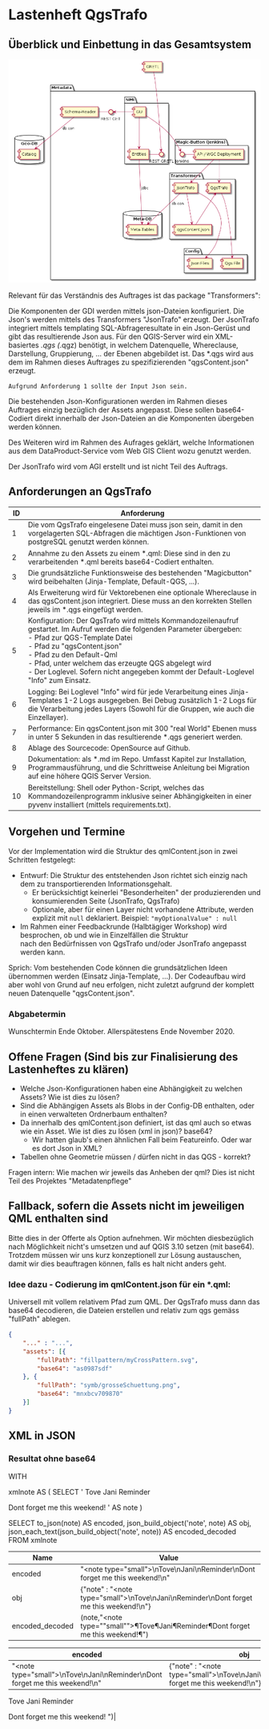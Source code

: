 # Lastenheft QgsTrafo

## Überblick und Einbettung in das Gesamtsystem

![Komponenten](../../puml/rendered/components.png)

Relevant für das Verständnis des Auftrages ist das package "Transformers":

Die Komponenten der GDI werden mittels json-Dateien konfiguriert. Die Json's werden mittels des Transformers "JsonTrafo" erzeugt. 
Der JsonTrafo integriert mittels templating SQL-Abfrageresultate in ein Json-Gerüst und gibt das resultierende Json aus.
Für den QGIS-Server wird ein XML-basiertes *.qgs (*.qgz) benötigt, in welchem Datenquelle, Whereclause, Darstellung, Gruppierung, ... 
der Ebenen abgebildet ist. Das *.qgs wird aus dem im Rahmen dieses Auftrages zu spezifizierenden "qgsContent.json" erzeugt.

```
Aufgrund Anforderung 1 sollte der Input Json sein. 
```

Die bestehenden Json-Konfigurationen werden im Rahmen dieses Auftrages einzig bezüglich der Assets angepasst. 
Diese sollen base64-Codiert direkt innerhalb der Json-Dateien an die Komponenten übergeben werden können.

Des Weiteren wird im Rahmen des Aufrages geklärt, welche Informationen aus dem DataProduct-Service vom Web GIS Client
wozu genutzt werden.

Der JsonTrafo wird vom AGI erstellt und ist nicht Teil des Auftrags.

## Anforderungen an QgsTrafo
|ID|Anforderung|
|---|---|
|1|Die vom QgsTrafo eingelesene Datei muss json sein, damit in den vorgelagerten SQL-Abfragen die mächtigen Json-Funktionen von postgreSQL genutzt werden können.|
|2|Annahme zu den Assets zu einem *.qml: Diese sind in den zu verarbeitenden *.qml bereits base64-Codiert enthalten.|
|3|Die grundsätzliche Funktionsweise des bestehenden "Magicbutton" wird beibehalten (Jinja-Template, Default-QGS, ...).|
|4|Als Erweiterung wird für Vektorebenen eine optionale Whereclause in das qgsContent.json integriert. Diese muss an den korrekten Stellen jeweils im *.qgs eingefügt werden.|
|5|Konfiguration: Der QgsTrafo wird mittels Kommandozeilenaufruf gestartet. Im Aufruf werden die folgenden Parameter übergeben:<br>- Pfad zur QGS-Template Datei<br>- Pfad zu "qgsContent.json"<br>- Pfad zu den Default-Qml<br>- Pfad, unter welchem das erzeugte QGS abgelegt wird<br>- Der Loglevel. Sofern nicht angegeben kommt der Default-Loglevel "Info" zum Einsatz.|
|6|Logging: Bei Loglevel "Info" wird für jede Verarbeitung eines Jinja-Templates 1-2 Logs ausgegeben. Bei Debug zusätzlich 1-2 Logs für die Verarbeitung jedes Layers (Sowohl für die Gruppen, wie auch die Einzellayer).|
|7|Performance: Ein qgsContent.json mit 300 "real World" Ebenen muss in unter 5 Sekunden in das resultierende *.qgs generiert werden.|
|8|Ablage des Sourcecode: OpenSource auf Github.|
|9|Dokumentation: als *.md im Repo. Umfasst Kapitel zur Installation, Programmausführung, und die Schrittweise Anleitung bei Migration auf eine höhere QGIS Server Version.| 
|10|Bereitstellung: Shell oder Python-Script, welches das Kommandozeilenprogramm inklusive seiner Abhängigkeiten in einer pyvenv installiert (mittels requirements.txt).|

## Vorgehen und Termine

Vor der Implementation wird die Struktur des qmlContent.json in zwei Schritten festgelegt:
* Entwurf: Die Struktur des entstehenden Json richtet sich einzig nach dem zu transportierenden Informationsgehalt. 
    * Er berücksichtigt keinerlei "Besonderheiten" der produzierenden und konsumierenden Seite (JsonTrafo, QgsTrafo)
    * Optionale, aber für einen Layer nicht vorhandene Attribute, werden explizit mit `null` deklariert. Beispiel: `"myOptionalValue" : null` 
* Im Rahmen einer Feedbackrunde (Halbtägiger Workshop) wird besprochen, ob und wie in Einzelfällen die Struktur    
nach den Bedürfnissen von QgsTrafo und/oder JsonTrafo angepasst werden kann.

Sprich: Vom bestehenden Code können die grundsätzlichen Ideen übernommen werden (Einsatz Jinja-Template, ...).
Der Codeaufbau wird aber wohl von Grund auf neu erfolgen, nicht zuletzt aufgrund der komplett neuen Datenquelle "qgsContent.json".

### Abgabetermin

Wunschtermin Ende Oktober. Allerspätestens Ende November 2020.

## Offene Fragen (Sind bis zur Finalisierung des Lastenheftes zu klären)
* Welche Json-Konfigurationen haben eine Abhängigkeit zu welchen Assets? Wie ist dies zu lösen?
* Sind die Abhängigen Assets als Blobs in der Config-DB enthalten, oder in einen verwalteten Ordnerbaum enthalten?
* Da innerhalb des qmlContent.json definiert, ist das qml auch so etwas wie ein Asset. Wie ist dies zu lösen (xml in json)? base64?
    * Wir hatten glaub's einen ähnlichen Fall beim Featureinfo. Oder war es dort Json in XML?
* Tabellen ohne Geometrie müssen / dürfen nicht in das QGS - korrekt?

Fragen intern: Wie machen wir jeweils das Anheben der qml? Dies ist nicht Teil des Projektes "Metadatenpflege"

## Fallback, sofern die Assets nicht im jeweiligen QML enthalten sind

Bitte dies in der Offerte als Option aufnehmen. Wir möchten diesbezüglich nach Möglichkeit nicht's umsetzen und auf QGIS 3.10 setzen (mit base64).
Trotzdem müssen wir uns kurz konzeptionell zur Lösung austauschen, damit wir dies beauftragen können, falls es halt nicht anders geht.

### Idee dazu - Codierung im qmlContent.json für ein *.qml:

Universell mit vollem relativem Pfad zum QML. Der QgsTrafo muss dann das base64 decodieren, die Dateien erstellen und relativ zum qgs gemäss "fullPath" ablegen.

```json
{
    "..." : "...",
	"assets": [{
		"fullPath": "fillpattern/myCrossPattern.svg",
		"base64": "as0987sdf"
	}, {
		"fullPath": "symb/grosseSchuettung.png",
		"base64": "mnxbcv709870"
	}]
}
```

## XML in JSON

### Resultat ohne base64

WITH 

xmlnote AS (
SELECT '<note type="small">
<to>Tove</to>
<from>Jani</from>
<heading>Reminder</heading>
<body>Dont forget me this weekend!</body>
</note>' AS note
)

SELECT 
	to_json(note) AS encoded, 
	json_build_object('note', note) AS obj, 
	json_each_text(json_build_object('note', note)) AS encoded_decoded  
FROM xmlnote


Name           |Value                                                                                                                                                |
---------------|-----------------------------------------------------------------------------------------------------------------------------------------------------|
encoded        |"<note type=\"small\">\n<to>Tove</to>\n<from>Jani</from>\n<heading>Reminder</heading>\n<body>Dont forget me this weekend!</body>\n</note>"           |
obj            |{"note" : "<note type=\"small\">\n<to>Tove</to>\n<from>Jani</from>\n<heading>Reminder</heading>\n<body>Dont forget me this weekend!</body>\n</note>"}|
encoded_decoded|(note,"<note type=""small"">¶<to>Tove</to>¶<from>Jani</from>¶<heading>Reminder</heading>¶<body>Dont forget me this weekend!</body>¶</note>")         |

|encoded|obj|encoded_decoded|
|-------|---|---------------|
|"<note type=\"small\">\n<to>Tove</to>\n<from>Jani</from>\n<heading>Reminder</heading>\n<body>Dont forget me this weekend!</body>\n</note>"|{"note" : "<note type=\"small\">\n<to>Tove</to>\n<from>Jani</from>\n<heading>Reminder</heading>\n<body>Dont forget me this weekend!</body>\n</note>"}|(note,"<note type=""small"">
<to>Tove</to>
<from>Jani</from>
<heading>Reminder</heading>
<body>Dont forget me this weekend!</body>
</note>")|
 
